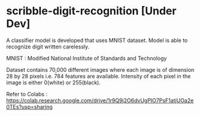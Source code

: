 # scribble-digit-recognition [Under Dev]
A classifier model is developed that uses MNIST dataset. Model is able to recognize digit written carelessly.

MNIST : Modified National Institute of Standards and Technology

Dataset contains 70,000 different images where each image is of dimension 28 by 28 pixels i.e. 784 features are available. Intensity of each pixel in the image is either 0(white) or 255(black).

Refer to Colabs : https://colab.research.google.com/drive/1r9Q9j2O6dvUgPIO7PsF1atjUOa2e0TEs?usp=sharing
